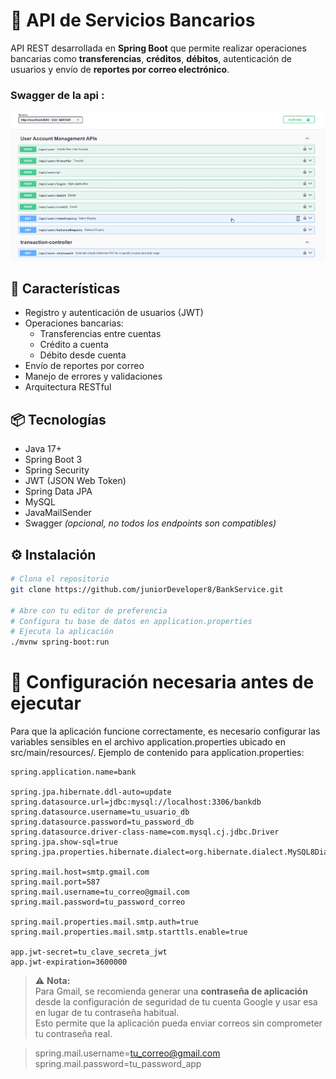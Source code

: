 # 🏦 API de Servicios Bancarios

API REST desarrollada en **Spring Boot** que permite realizar operaciones bancarias como **transferencias**, **créditos**, **débitos**, autenticación de usuarios y envío de **reportes por correo electrónico**.

### Swagger de la api :
![Demo visual](./doc/img.png)

## 🚀 Características

- Registro y autenticación de usuarios (JWT)
- Operaciones bancarias:
  - Transferencias entre cuentas
  - Crédito a cuenta
  - Débito desde cuenta
- Envío de reportes por correo
- Manejo de errores y validaciones
- Arquitectura RESTful

## 📦 Tecnologías

- Java 17+
- Spring Boot 3
- Spring Security
- JWT (JSON Web Token)
- Spring Data JPA
- MySQL
- JavaMailSender
- Swagger *(opcional, no todos los endpoints son compatibles)*

## ⚙️ Instalación

```bash
# Clona el repositorio
git clone https://github.com/juniorDeveloper8/BankService.git

# Abre con tu editor de preferencia
# Configura tu base de datos en application.properties
# Ejecuta la aplicación
./mvnw spring-boot:run

```
# 🔧 Configuración necesaria antes de ejecutar

Para que la aplicación funcione correctamente, es necesario configurar las variables sensibles en el archivo application.properties ubicado en src/main/resources/.
Ejemplo de contenido para application.properties:     

```
spring.application.name=bank

spring.jpa.hibernate.ddl-auto=update
spring.datasource.url=jdbc:mysql://localhost:3306/bankdb
spring.datasource.username=tu_usuario_db
spring.datasource.password=tu_password_db
spring.datasource.driver-class-name=com.mysql.cj.jdbc.Driver
spring.jpa.show-sql=true
spring.jpa.properties.hibernate.dialect=org.hibernate.dialect.MySQL8Dialect

spring.mail.host=smtp.gmail.com
spring.mail.port=587
spring.mail.username=tu_correo@gmail.com
spring.mail.password=tu_password_correo

spring.mail.properties.mail.smtp.auth=true
spring.mail.properties.mail.smtp.starttls.enable=true

app.jwt-secret=tu_clave_secreta_jwt
app.jwt-expiration=3600000

```
> ⚠️ **Nota:**  
> Para Gmail, se recomienda generar una **contraseña de aplicación** desde la configuración de seguridad de tu cuenta Google y usar esa en lugar de tu contraseña habitual.  
> Esto permite que la aplicación pueda enviar correos sin comprometer tu contraseña real.

>spring.mail.username=tu_correo@gmail.com
>spring.mail.password=tu_password_app

